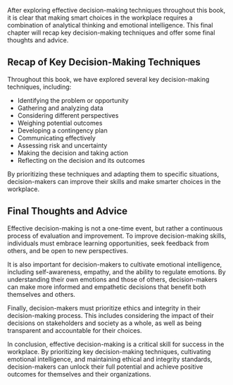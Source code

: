
After exploring effective decision-making techniques throughout this book, it is clear that making smart choices in the workplace requires a combination of analytical thinking and emotional intelligence. This final chapter will recap key decision-making techniques and offer some final thoughts and advice.

Recap of Key Decision-Making Techniques
---------------------------------------

Throughout this book, we have explored several key decision-making techniques, including:

* Identifying the problem or opportunity
* Gathering and analyzing data
* Considering different perspectives
* Weighing potential outcomes
* Developing a contingency plan
* Communicating effectively
* Assessing risk and uncertainty
* Making the decision and taking action
* Reflecting on the decision and its outcomes

By prioritizing these techniques and adapting them to specific situations, decision-makers can improve their skills and make smarter choices in the workplace.

Final Thoughts and Advice
-------------------------

Effective decision-making is not a one-time event, but rather a continuous process of evaluation and improvement. To improve decision-making skills, individuals must embrace learning opportunities, seek feedback from others, and be open to new perspectives.

It is also important for decision-makers to cultivate emotional intelligence, including self-awareness, empathy, and the ability to regulate emotions. By understanding their own emotions and those of others, decision-makers can make more informed and empathetic decisions that benefit both themselves and others.

Finally, decision-makers must prioritize ethics and integrity in their decision-making process. This includes considering the impact of their decisions on stakeholders and society as a whole, as well as being transparent and accountable for their choices.

In conclusion, effective decision-making is a critical skill for success in the workplace. By prioritizing key decision-making techniques, cultivating emotional intelligence, and maintaining ethical and integrity standards, decision-makers can unlock their full potential and achieve positive outcomes for themselves and their organizations.